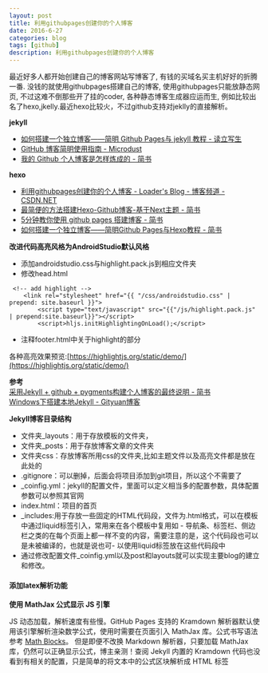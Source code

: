 ```yaml
---
layout: post
title: 利用githubpages创建你的个人博客
date: 2016-6-27
categories: blog
tags: [github]
description: 利用githubpages创建你的个人博客
---
```


最近好多人都开始创建自己的博客网站写博客了, 有钱的买域名买主机好好的折腾一番. 没钱的就使用githubpages搭建自己的博客, 使用githubpages只能放静态网页, 不过这难不倒那些开了挂的coder, 各种静态博客生成器应运而生, 例如比较出名了hexo,jkelly.最近hexo比较火，不过github支持对jeklly的直接解析。

**jekyll** 

- [如何搭建一个独立博客——简明 Github Pages与 jekyll 教程 - 读立写生](http://cnfeat.com/blog/2014/05/10/how-to-build-a-blog/)     
- [GitHub 博客简明使用指南 - Microdust](http://azeril.me/blog/Github-Pages-Blog.html)      
- [我的 Github 个人博客是怎样炼成的 - 简书](http://www.jianshu.com/p/4fd3cb0a11da)             


**hexo**   

- [利用githubpages创建你的个人博客 - Loader's Blog - 博客频道 - CSDN.NET](http://blog.csdn.net/qibin0506/article/details/51813428)          
- [最简便的方法搭建Hexo-Github博客-基于Next主题 - 简书](http://www.jianshu.com/p/5e9bd5e39ae6)        
- [5分钟教你使用 github pages 搭建博客 - 简书](http://www.jianshu.com/p/bb7f9dcf556b)           
- [如何搭建一个独立博客——简明Github Pages与Hexo教程 - 简书](http://www.jianshu.com/p/05289a4bc8b2)


**改进代码高亮风格为AndroidStudio默认风格**           

- 添加androidstudio.css与highlight.pack.js到相应文件夹      
- 修改head.html

```
 <!-- add highlight -->
    <link rel="stylesheet" href="{{ "/css/androidstudio.css" | prepend: site.baseurl }}">
        <script type="text/javascript" src="{{"/js/highlight.pack.js" | prepend:site.baseurl}}"></script>
        <script>hljs.initHighlightingOnLoad();</script>
```

- 注释footer.html中关于highlight的部分       

各种高亮效果预览:[https://highlightjs.org/static/demo/](https://highlightjs.org/static/demo/)           

**参考**          
[采用Jekyll + github + pygments构建个人博客的最终说明 - 简书](http://www.jianshu.com/p/609e1197754c)          
[Windows下搭建本地Jekyll - Gityuan博客](http://gityuan.com/2015/06/07/build-jekyll/)

**Jekyll博客目录结构**      

- 文件夹_layouts：用于存放模板的文件夹，
- 文件夹_posts：用于存放博客文章的文件夹
- 文件夹css：存放博客所用css的文件夹,比如主题文件以及高亮文件都是放在此处的
- .gitignore：可以删掉，后面会将项目添加到git项目，所以这个不需要了
- _coinfig.yml：jekyll的配置文件，里面可以定义相当多的配置参数，具体配置参数可以参照其官网
- index.html：项目的首页
- _includes:用于存放一些固定的HTML代码段，文件为.html格式，可以在模板中通过liquid标签引入，常用来在各个模板中复用如 - 导航条、标签栏、侧边栏之类的在每个页面上都一样不变的内容，需要注意的是，这个代码段也可以是未被编译的，也就是说也可- 以使用liquid标签放在这些代码段中
- 通过修改配置文件_coinfig.yml以及post和layouts就可以实现主要blog的建立和修改。



#### 添加latex解析功能           

**使用 MathJax 公式显示 JS 引擎**

JS 动态加载，解析速度有些慢。GitHub Pages 支持的 Kramdown 解析器默认使用该引擎解析渲染数学公式，使用时需要在页面引入 MathJax 库。公式书写语法参考 [Math Blocks](http://kramdown.gettalong.org/syntax.html#math-blocks)。
但是即便不改换 Markdown 解析器，只要加载 MathJax 库，仍然可以正确显示公式，博主亲测！查阅 Jekyll 内置的 Kramdown 代码也没看到有相关的配置，只是简单的将文本中的公式区块解析成 HTML 标签 <script type="math/tex">，最终的公式渲染工作还是由 JS 实现。

按照下面的步骤，可以在 Markdown 文本中书写数学公式：

按照下面的步骤，可以在 Markdown 文本中书写数学公式：

(1) 安装 kramdown 包

```
gem install kramdown
```

(2) 在 _config.yml 中指定 Markdown 解析器

```
# Conversion
markdown: kramdown

# Markdown Processors
kramdown:    # Better to turn on recognition of Github Flavored Markdown
  input: GFM
```

(3) 再把下面的代码插入到 <head> 标签里
（如果你使用 Octopress，那就是添加到 /source/_includes/custom/head.html 文件里）

```
<!-- mathjax config similar to math.stackexchange -->

<script type="text/x-mathjax-config">
  MathJax.Hub.Config({
    tex2jax: {
      inlineMath: [ ['$','$'], ["\\(","\\)"] ],
      processEscapes: true
    }
  });
</script>

<script type="text/x-mathjax-config">
    MathJax.Hub.Config({
      tex2jax: {
        skipTags: ['script', 'noscript', 'style', 'textarea', 'pre', 'code']
      }
    });
</script>

<script type="text/x-mathjax-config">
    MathJax.Hub.Queue(function() {
        var all = MathJax.Hub.getAllJax(), i;
        for(i=0; i < all.length; i += 1) {
            all[i].SourceElement().parentNode.className += ' has-jax';
        }
    });
</script>

<script type="text/javascript"
   src="http://cdn.mathjax.org/mathjax/latest/MathJax.js?config=TeX-AMS-MML_HTMLorMML">
</script>
```

(4) 最后在 Markdown 文件里写公式代码         
例如，下面的 Cauchy-Schwarz Inequality：

```
$$
\left( \sum_{k=1}^n a_k b_k \right)^{\!\!2} 
\leq 
\left( \sum_{k=1}^n a_k^2 \right) 
\left( \sum_{k=1}^n b_k^2 \right)
$$
```

就会得到：

$$
\left( \sum_{k=1}^n a_k b_k \right)^{\!\!2} 
\leq 
\left( \sum_{k=1}^n a_k^2 \right) 
\left( \sum_{k=1}^n b_k^2 \right)
$$

```
而段内插入 LaTeX 公式是这样的： $ \{\,z\in C \mid z^2 = {\alpha}\,\} $，试试看看吧
```

可以得到：

而段内插入 LaTeX 公式是这样的： {z∈C∣z2=α}{z∈C∣z2=α}，试试看看吧


**参考链接：**[GitHub Pages 静态博客 - 个人建站实录](http://alfred-sun.github.io/blog/2014/12/05/github-pages/)